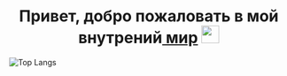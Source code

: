 <h1 align="center">Привет, добро пожаловать в мой внутрений<a href="https://hahatun.fun" target="_blank"> мир</a> 
<img src="https://github.com/blackcater/blackcater/raw/main/images/Hi.gif" height="32"/></h1>

![Top Langs](https://github-readme-stats.vercel.app/api/top-langs/?username=Morokenec&hide_progress=true)
